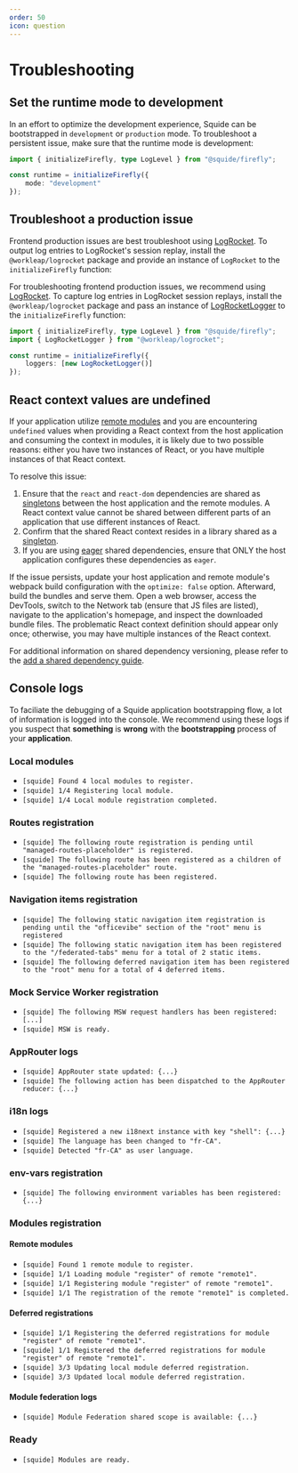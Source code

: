 ```yaml
---
order: 50
icon: question
---
```


# Troubleshooting

## Set the runtime mode to development

In an effort to optimize the development experience, Squide can be bootstrapped in `development` or `production` mode. To troubleshoot a persistent issue, make sure that the runtime mode is development:

```ts
import { initializeFirefly, type LogLevel } from "@squide/firefly";

const runtime = initializeFirefly({
    mode: "development"
});
```

## Troubleshoot a production issue

Frontend production issues are best troubleshoot using [LogRocket](https://logrocket.com/). To output log entries to LogRocket's session replay, install the `@workleap/logrocket` package and provide an instance of `LogRocket` to the `initializeFirefly` function:

For troubleshooting frontend production issues, we recommend using [LogRocket](https://logrocket.com/). To capture log entries in LogRocket session replays, install the `@workleap/logrocket` package and pass an instance of [LogRocketLogger](https://workleap.github.io/wl-telemetry/logrocket/reference/logrocketlogger/) to the `initializeFirefly` function:

```ts
import { initializeFirefly, type LogLevel } from "@squide/firefly";
import { LogRocketLogger } from "@workleap/logrocket";

const runtime = initializeFirefly({
    loggers: [new LogRocketLogger()]
});
```

## React context values are undefined

If your application utilize [remote modules](./reference/registration/registerRemoteModules.md) and you are encountering `undefined` values when providing a React context from the host application and consuming the context in modules, it is likely due to two possible reasons: either you have two instances of React, or you have multiple instances of that React context.

To resolve this issue:

1. Ensure that the `react` and `react-dom` dependencies are shared as [singletons](https://module-federation.io/configure/shared.html#singleton) between the host application and the remote modules. A React context value cannot be shared between different parts of an application that use different instances of React.
2. Confirm that the shared React context resides in a library shared as a [singleton](https://module-federation.io/configure/shared.html#singleton).
3. If you are using [eager](https://module-federation.io/configure/shared.html#eager) shared dependencies, ensure that ONLY the host application configures these dependencies as `eager`.

If the issue persists, update your host application and remote module's webpack build configuration with the `optimize: false` option. Afterward, build the bundles and serve them. Open a web browser, access the DevTools, switch to the Network tab (ensure that JS files are listed), navigate to the application's homepage, and inspect the downloaded bundle files. The problematic React context definition should appear only once; otherwise, you may have multiple instances of the React context.

For additional information on shared dependency versioning, please refer to the [add a shared dependency guide](./module-federation/add-a-shared-dependency.md).

## Console logs

To faciliate the debugging of a Squide application bootstrapping flow, a lot of information is logged into the console. We recommend using these logs if you suspect that **something** is **wrong** with the **bootstrapping** process of your **application**.

### Local modules

- `[squide] Found 4 local modules to register.`
- `[squide] 1/4 Registering local module.`
- `[squide] 1/4 Local module registration completed.`

### Routes registration

- `[squide] The following route registration is pending until "managed-routes-placeholder" is registered.`
- `[squide] The following route has been registered as a children of the "managed-routes-placeholder" route.`
- `[squide] The following route has been registered.`

### Navigation items registration

- `[squide] The following static navigation item registration is pending until the "officevibe" section of the "root" menu is registered`
- `[squide] The following static navigation item has been registered to the "/federated-tabs" menu for a total of 2 static items.`
- `[squide] The following deferred navigation item has been registered to the "root" menu for a total of 4 deferred items.`

### Mock Service Worker registration

- `[squide] The following MSW request handlers has been registered: [...]`
- `[squide] MSW is ready.`

### AppRouter logs

- `[squide] AppRouter state updated: {...}`
- `[squide] The following action has been dispatched to the AppRouter reducer: {...}`

### i18n logs

- `[squide] Registered a new i18next instance with key "shell": {...}`
- `[squide] The language has been changed to "fr-CA".`
- `[squide] Detected "fr-CA" as user language.`

### env-vars registration

- `[squide] The following environment variables has been registered: {...}`

### Modules registration

#### Remote modules

- `[squide] Found 1 remote module to register.`
- `[squide] 1/1 Loading module "register" of remote "remote1".`
- `[squide] 1/1 Registering module "register" of remote "remote1".`
- `[squide] 1/1 The registration of the remote "remote1" is completed.`

#### Deferred registrations

- `[squide] 1/1 Registering the deferred registrations for module "register" of remote "remote1".`
- `[squide] 1/1 Registered the deferred registrations for module "register" of remote "remote1".`
- `[squide] 3/3 Updating local module deferred registration.`
- `[squide] 3/3 Updated local module deferred registration.`

#### Module federation logs

- `[squide] Module Federation shared scope is available: {...}`

### Ready

- `[squide] Modules are ready.`

